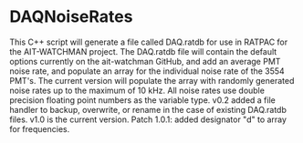# DAQNoiseRates
This C++ script will generate a file called DAQ.ratdb for use in RATPAC for the AIT-WATCHMAN project. The DAQ.ratdb file will contain the default options currently on the ait-watchman GitHub, and add an average PMT noise rate, and populate an array for the individual noise rate of the 3554 PMT's. The current version will populate the array with randomly generated noise rates up to the maximum of 10 kHz. All noise rates use double precision floating point numbers as the variable type. v0.2 added a file handler to backup, overwrite, or rename in the case of existing DAQ.ratdb files. v1.0 is the current version.
Patch 1.0.1: added designator "d" to array for frequencies.
